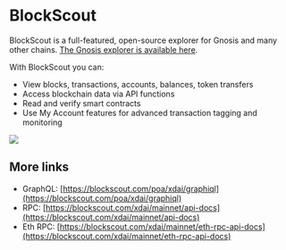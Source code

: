 ---
---

# BlockScout

BlockScout is a full-featured, open-source explorer for Gnosis and many other chains. [The Gnosis explorer is available here](https://blockscout.com/xdai/mainnet).

With BlockScout you can:

* View blocks, transactions, accounts, balances, token transfers
* Access blockchain data via API functions
* Read and verify smart contracts
* Use My Account features for advanced transaction tagging and monitoring

![](/img/tools/blockscout.png)

## More links

- GraphQL: [https://blockscout.com/poa/xdai/graphiql](https://blockscout.com/poa/xdai/graphiql)
- RPC: [https://blockscout.com/xdai/mainnet/api-docs](https://blockscout.com/xdai/mainnet/api-docs)
- Eth RPC: [https://blockscout.com/xdai/mainnet/eth-rpc-api-docs](https://blockscout.com/xdai/mainnet/eth-rpc-api-docs)